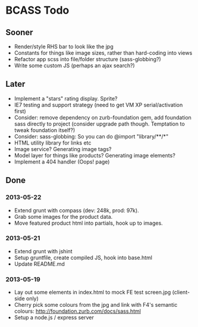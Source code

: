 # BCASS Todo

## Sooner

* Render/style RHS bar to look like the jpg
* Constants for things like image sizes, rather than hard-coding into views
* Refactor app scss into file/folder structure (sass-globbing?)
* Write some custom JS (perhaps an ajax search?)

## Later

* Implement a "stars" rating display. Sprite?
* IE7 testing and support strategy (need to get VM XP serial/activation first)
* Consider: remove dependency on zurb-foundation gem, add foundation sass directly to project (consider upgrade path though. Temptation to tweak foundation itself?)
* Consider: sass-globbing: So you can do @import "library/**/*"
* HTML utility library for links etc
* Image service? Generating image tags?
* Model layer for things like products? Generating image elements?
* Implement a 404 handler (Oops! page)

## Done

### 2013-05-22

* Extend grunt with compass (dev: 248k, prod: 97k).
* Grab some images for the product data.
* Move featured product html into partials, hook up to images.

### 2013-05-21

* Extend grunt with jshint
* Setup gruntfile, create compiled JS, hook into base.html
* Update README.md

### 2013-05-19

* Lay out some elements in index.html to mock FE test screen.jpg (client-side only)
* Cherry pick some colours from the jpg and link with F4's semantic colours: http://foundation.zurb.com/docs/sass.html
* Setup a node.js / express server